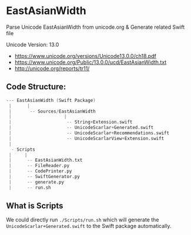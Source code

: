 # EastAsianWidth
Parse Unicode EastAsianWidth from unicode.org & Generate related Swift file

Unicode Version: 13.0
- https://www.unicode.org/versions/Unicode13.0.0/ch18.pdf
- https://www.unicode.org/Public/13.0.0/ucd/EastAsianWidth.txt
- http://unicode.org/reports/tr11/

## Code Structure:

```s
--- EastAsianWidth (Swift Package)
 |      |
 |       -- Sources/EastAsianWidth
 |                    |
 |                     -- String+Extension.swift
 |                     -- UnicodeScarlar+Generated.swift
 |                     -- UnicodeScarlar+Recommendations.swift
 |                     -- UnicodeScarlarView+Extension.swift
 |
  - Scripts
 |     |
 |      -- EastAsianWidth.txt 
 |      -- FileReader.py
 |      -- CodePrinter.py
 |      -- SwiftGenerator.py
 |      -- generate.py
 |      -- run.sh
```

## What is Scripts

We could directly run `./Scripts/run.sh` which will generate the `UnicodeScarlar+Generated.swift` to the Swift package automatically.
